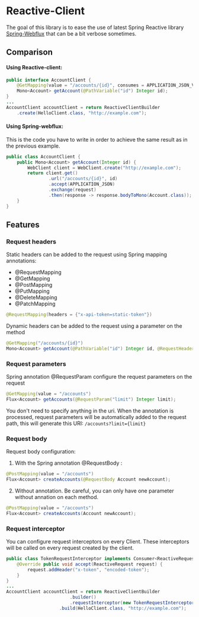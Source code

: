# Reactive-Client
The goal of this library is to ease the use of latest Spring Reactive library [Spring-Webflux](http://docs.spring.io/spring-framework/docs/5.0.0.M1/spring-framework-reference/html/web-reactive.html) that can be a bit verbose sometimes.


## Comparison
#### Using Reactive-client:

```java
public interface AccountClient {
	@GetMapping(value = "/accounts/{id}", consumes = APPLICATION_JSON_VALUE)
	Mono<Account> getAccount(@PathVariable("id") Integer id);
}
...
AccountClient accountClient = return ReactiveClientBuilder
	.create(HelloClient.class, "http://example.com");
```

#### Using Spring-webflux:
This is the code you have to write in order to achieve the same result as in the previous example.

```java
public class AccountClient {
	public Mono<Account> getAccount(Integer id) {
	    WebClient client = WebClient.create("http://example.com");
	    return client.get()
          		.url("/accounts/{id}", id)
          		.accept(APPLICATION_JSON)
          		.exchange(request)
          		.then(response -> response.bodyToMono(Account.class));
    }
}
```

## Features
### Request headers
Static headers can be added to the request using Spring mapping annotations: 
* @RequestMapping
* @GetMapping
* @PostMapping
* @PutMapping
* @DeleteMapping
* @PatchMapping

```java
@RequestMapping(headers = {"x-api-token=static-token"})
```

Dynamic headers can be added to the request using a parameter on the method

```java
@GetMapping("/accounts/{id}")
Mono<Account> getAccount(@PathVariable("id") Integer id, @RequestHeader("x-api-token") String token);
```

### Request parameters
Spring annotation @RequestParam configure the request parameters on the request
```java
@GetMapping(value = "/accounts")
Flux<Account> getAccounts(@RequestParam("limit") Integer limit);
```

You don't need to specify anything in the uri. When the annotation is processed, request parameters will be automatically added to the request path, this will generate this URI: ```/accounts?limit={limit}```

### Request body
Request body configuration:

1. With the Spring annotation @RequestBody :
```java
@PostMapping(value = "/accounts")
Flux<Account> createAccounts(@RequestBody Account newAccount);
```

2. Without annotation. Be careful, you can only have one parameter without annation on each method.
```java
@PostMapping(value = "/accounts")
Flux<Account> createAccounts(Account newAccount);
```

### Request interceptor
You can configure request interceptors on every Client. These interceptors will be called on every request created by the client.

```java
public class TokenRequestInterceptor implements Consumer<ReactiveRequest> {
    @Override public void accept(ReactiveRequest request) {
    	request.addHeader("x-token", "encoded-token");
    }
}
...
AccountClient accountClient = return ReactiveClientBuilder
    					.builder()
    					.requestInterceptor(new TokenRequestInterceptor())
					.build(HelloClient.class, "http://example.com");
```
